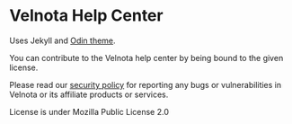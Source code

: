 # Velnota Help Center

Uses Jekyll and [Odin theme](https://github.com/TeaGuns/odin).

You can contribute to the Velnota help center by
being bound to the given license.

Please read our [security policy](/SECURITY.md) for
reporting any bugs or vulnerabilities in Velnota or
its affiliate products or services.

License is under Mozilla Public License 2.0
